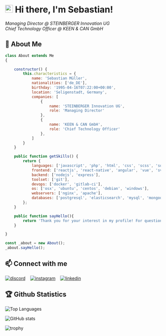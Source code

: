 <h1><img src="https://media.giphy.com/media/hvRJCLFzcasrR4ia7z/giphy.gif" width="25px"> Hi there, I'm Sebastian!</h1>

<i>Managing Director @ STEINBERGER Innovation UG</i><br>
<i>Chief Technology Officer @  KEEN & CAN GmbH</i>

## 📖 About Me

```javascript
class About extends Me
{

    constructor() {
        this.characteristics = {
            name: 'Sebastian Müller',
            nationalities: ['de_DE'],
            birthday: '1995-04-16T07:22:00+00:00',
            location: 'Seligenstadt, Germany',
            companies: [
                {
                    name: 'STEINBERGER Innovation UG',
                    role: 'Managing Director'
                },
                {
                    name: 'KEEN & CAN GmbH',
                    role: 'Chief Technology Officer'
                },
            ]
        }
    }

    public function getSkills() {
        return {
            languages: ['javascript', 'php', 'html', 'css', 'scss', 'sql', 'bash'], 
            frontend: ['reactjs', 'react-native', 'angular', 'vue', 'svelte', 'antdesign'], 
            backend: ['nodejs', 'express'],
            toolset: ['git'], 
            devops: ['docker', 'gitlab-ci'],
            os: ['osx', 'ubuntu', 'centos', 'debian', 'windows'],
            webservers: ['nginx', 'apache'],
            databases: ['postgresql', 'elasticsearch', 'mysql', 'mongodb'], 
        };
    }

    public function sayHello(){
        return 'Thank you for your interest in my profile! For questions or suggestions I am always available.';
    }

}

const _about = new About();
_about.sayHello();
```

## 📫 Connect with me

[<img alt="discord" src="https://img.shields.io/badge/-discord-7289DA?style=for-the-badge&logo=discord&logoColor=white" />](https://discord.com/users/257872631490019328) &nbsp;&nbsp;
[<img alt="instagram" src="https://img.shields.io/badge/-instagram-E4405F?style=for-the-badge&logo=instagram&logoColor=white" />](https://www.instagram.com/sinister.js/) &nbsp;&nbsp;
[<img alt="linkedin" src="https://img.shields.io/badge/-linkedin-0077B5?style=for-the-badge&logo=linkedin&logoColor=white" />](https://www.linkedin.com/in/sebastian-m%C3%BCller-472442105/)



## 🏆 Github Statistics

![Top Languages](https://github-readme-stats.vercel.app/api/top-langs/?username=sinister-lab&layout=compact&theme=dracula)

![GitHub stats](https://github-readme-stats.vercel.app/api?username=sinister-lab&show_icons=true&theme=dracula)

![trophy](https://github-profile-trophy.vercel.app/?username=sinister-lab&theme=dracula)



